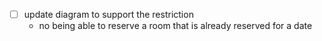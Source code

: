 - [ ] update diagram to support the restriction 
  - no being able to reserve a room that is already reserved for a date 